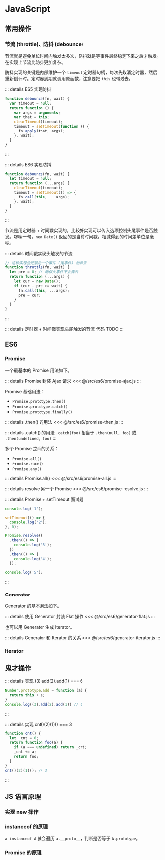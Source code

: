# JavaScript
## 常用操作
### 节流 (throttle)、防抖 (debounce)
节流就是避免单位时间内触发太多次，防抖就是等事件最终稳定下来之后才触发。在实现上节流比防抖更加复杂。

防抖实现的关键是内部维护一个 `timeout` 定时器句柄，每次先取消定时器，然后重新倒计时。定时器到期就调用原函数，注意要把 `this` 也带过去。

::: details ES5 实现防抖
```javascript
function debounce(fn, wait) {
  var timeout = null;
  return function () {
    var args = arguments;
    var that = this;
    clearTimeout(timeout);
    timeout = setTimeout(function () {
      fn.apply(that, args);
    }, wait);
  }
}
```
:::

::: details ES6 实现防抖
```javascript
function debounce(fn, wait) {
  let timeout = null;
  return function (...args) {
    clearTimeout(timeout);
    timeout = setTimeout(() => {
      fn.call(this, ...args);
    }, wait);
  }
}
```
:::

节流是用定时器 + 时间戳实现的，比较好实现可以传入选项控制头尾事件是否触发。啰嗦一句，`new Date()` 返回的是当前时间戳，相减得到的时间差单位是毫秒。

::: details 时间戳实现头触发的节流
```javascript
// 这种实现会把最后一个事件 (尾事件) 给弄丢
function throttle(fn, wait) {
  let pre = 0; // 确保头事件不会弄丢
  return function (...args) {
    let cur = new Date();
    if (cur - pre >= wait) {
      fn.call(this, ...args);
      pre = cur;
    }
  }
}
```
:::

::: details 定时器 + 时间戳实现头尾触发的节流
代码 TODO
:::

## ES6
### Promise
一个最基本的 Promise 用法如下。

::: details Promise 封装 Ajax 请求
<<< @/src/es6/promise-ajax.js
:::

Promise 基础用法：
- `Promise.prototype.then()`
- `Promise.prototype.catch()`
- `Promise.prototype.finally()`

::: details .then() 的用法
<<< @/src/es6/promise-then.js
:::

::: details .catch() 的用法
`.catch(foo)` 相当于 `.then(null, foo)` 或 `.then(undefined, foo)`
:::

多个 Promise 之间的关系：
- `Promise.all()`
- `Promise.race()`
- `Promise.any()`

::: details Promise.all()
<<< @/src/es6/promise-all.js
:::

::: details resolve 另一个 Promise
<<< @/src/es6/promise-resolve.js
:::

::: details Promise + setTimeout 面试题
```javascript
console.log('1');

setTimeout(() => {
  console.log('2');
}, 0);

Promise.resolve()
  .then(() => {
    console.log('3');
  })
  .then(() => {
    console.log('4');
  });

console.log('5');
```
:::

### Generator
Generator 的基本用法如下。

::: details 使用 Generator 封装 Flat 操作
<<< @/src/es6/generator-flat.js
:::

也可以用 Generator 生成 Iterator。

::: details Generator 和 Iterator 的关系
<<< @/src/es6/generator-iterator.js
:::

### Iterator

## 鬼才操作

::: details 实现 (3).add(2).add(1) === 6
```javascript
Number.prototype.add = function (a) {
  return this + a;
}
console.log((3).add(2).add(1)) // 6
```
:::

::: details 实现 cnt()(2)(1)() === 3
```javascript
function cnt() {
  let _cnt = 0;
  return function foo(a) {
    if (a === undefined) return _cnt;
    _cnt += a;
    return foo;
  }
}
cnt()(2)(1)(); // 3
```
:::

## JS 语言原理
### 实现 new 操作

### instanceof 的原理
`a instanceof A` 就会遍历 `a.__proto__`，判断是否等于 `A.prototype`。

### Promise 的原理
